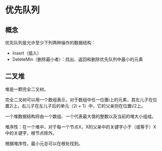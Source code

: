 # 优先队列

## 概念

优先队列是允许至少下列两种操作的数据结构：
- Insert（插入）
- DeleteMin（删除最小者）：找出、返回和删除优先队列中最小的元素

## 二叉堆

堆是一颗完全二叉树。

完全二叉树可以用一个数组表示，对于数组中任一位置i上的元素，其左儿子在位置2i上，右儿子在左儿子后的单元（2i + 1）中，它的父亲则在位置i/2上。

一个堆数据结构将由一个数组、一个代表最大值的整数以及当前的堆大小组成。

堆序性：在一个堆中，对于每一个节点X，X的父亲中的关键字小于（或等于）X中的关键字，根节点除外。

根据堆序性，最小元总可以在根处找到。



